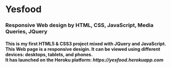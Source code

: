 # Yesfood
<h3>Responsive Web design by HTML, CSS, JavaScript, Media Queries, JQuery  </h3>

<h4>This is my first HTML5 & CSS3 project mixed with JQuery and JavaScript.<br>
This Web page is a responsive desigin. It can be viewed using different devices: desktops, tablets, and phones.<br>
<strong>It has launched on the Heroku platform: <i>https://yesfood.herokuapp.com</i> <strong></h4>
